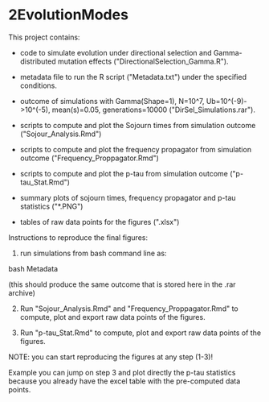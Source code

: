 # 2EvolutionModes

This project contains:

- code to simulate evolution under directional selection and Gamma-distributed mutation effects ("DirectionalSelection_Gamma.R").

- metadata file to run the R script ("Metadata.txt") under the specified conditions.

- outcome of simulations with Gamma(Shape=1), N=10^7, Ub=10^(-9)->10^(-5), mean(s)=0.05, generations=10000 ("DirSel_Simulations.rar").

- scripts to compute and plot the Sojourn times from simulation outcome ("Sojour_Analysis.Rmd")

- scripts to compute and plot the frequency propagator from simulation outcome ("Frequency_Proppagator.Rmd")

- scripts to compute and plot the p-tau from simulation outcome ("p-tau_Stat.Rmd")

- summary plots of sojourn times, frequency propagator and p-tau statistics ("*.PNG")

- tables of raw data points for the figures (".xlsx")

 

Instructions to reproduce the final figures:

1) run simulations from bash command line as:

bash Metadata

(this should produce the same outcome that is stored here in the .rar archive)

2) Run "Sojour_Analysis.Rmd" and "Frequency_Proppagator.Rmd" to compute, plot and export raw data points of the figures.

3) Run "p-tau_Stat.Rmd" to compute, plot and export raw data points of the figures.

 

NOTE: you can start reproducing the figures at any step (1-3)!

Example you can jump on step 3 and plot directly the p-tau statistics because you already have the excel table with the pre-computed data points.
